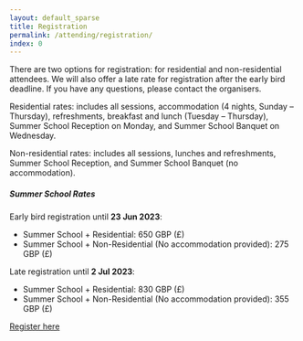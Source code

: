 ```yaml
---
layout: default_sparse
title: Registration
permalink: /attending/registration/
index: 0
---
```


There are two options for registration: for residential and non-residential attendees. We will also offer a late rate for registration after the early bird deadline. If you have any questions, please contact the organisers.

Residential rates: includes all sessions, accommodation (4 nights, Sunday – Thursday), refreshments, breakfast and lunch (Tuesday – Thursday), Summer School Reception on Monday, and Summer School Banquet on Wednesday.

Non-residential rates: includes all sessions, lunches and refreshments, Summer School Reception, and Summer School Banquet (no accommodation).

##### Summer School Rates
Early bird registration until **23 Jun 2023**:
- Summer School + Residential: 650 GBP (£)
- Summer School + Non-Residential (No accommodation provided): 275 GBP (£)

Late registration until **2 Jul 2023**:
- Summer School + Residential: 830 GBP (£)
- Summer School + Non-Residential (No accommodation provided): 355 GBP (£)


<a href="#" class="btn btn-primary" role="button">Register here</a>